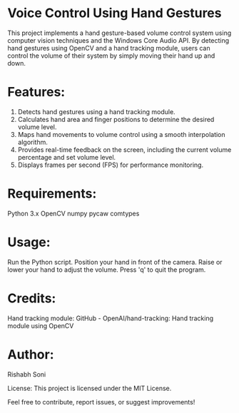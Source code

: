 # Voice Control Using Hand Gestures

This project implements a hand gesture-based volume control system using computer vision techniques and the Windows Core Audio API. By detecting hand gestures using OpenCV and a hand tracking module, users can control the volume of their system by simply moving their hand up and down.

# Features:

1. Detects hand gestures using a hand tracking module.
2. Calculates hand area and finger positions to determine the desired volume level.
3. Maps hand movements to volume control using a smooth interpolation algorithm.
4. Provides real-time feedback on the screen, including the current volume percentage and set volume level.
5. Displays frames per second (FPS) for performance monitoring.

# Requirements:
Python 3.x
OpenCV
numpy
pycaw
comtypes


# Usage:
Run the Python script.
Position your hand in front of the camera.
Raise or lower your hand to adjust the volume.
Press 'q' to quit the program.

# Credits:
Hand tracking module: GitHub - OpenAI/hand-tracking: Hand tracking module using OpenCV

# Author:
Rishabh Soni

License:
This project is licensed under the MIT License.

Feel free to contribute, report issues, or suggest improvements!
